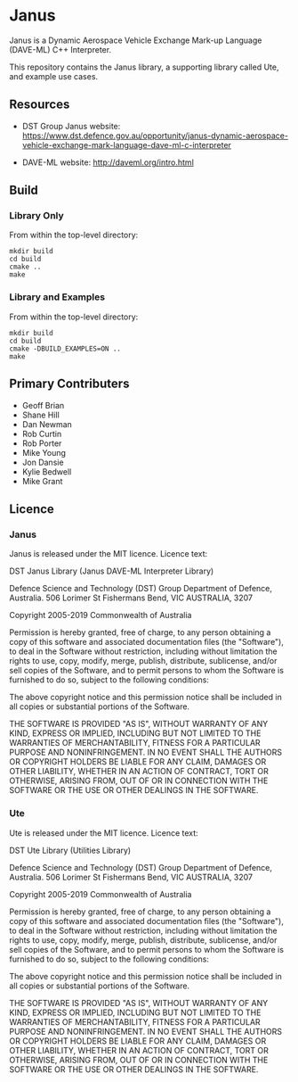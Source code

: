 # Janus

Janus is a Dynamic Aerospace Vehicle Exchange Mark-up Language (DAVE-ML) C++ Interpreter. 

This repository contains the Janus library, a supporting library called Ute, and example use cases.

## Resources ##

- DST Group Janus website: https://www.dst.defence.gov.au/opportunity/janus-dynamic-aerospace-vehicle-exchange-mark-language-dave-ml-c-interpreter

- DAVE-ML website: http://daveml.org/intro.html 

## Build ##

### Library Only ###

From within the top-level directory:

 ```
 mkdir build
 cd build
 cmake ..
 make
 ```

### Library and Examples ###

From within the top-level directory:

 ```
 mkdir build
 cd build
 cmake -DBUILD_EXAMPLES=ON ..
 make
 ```

## Primary Contributers ##

- Geoff Brian
- Shane Hill
- Dan Newman
- Rob Curtin
- Rob Porter
- Mike Young
- Jon Dansie
- Kylie Bedwell
- Mike Grant

## Licence ##

### Janus ###

Janus is released under the MIT licence. Licence text:

DST Janus Library (Janus DAVE-ML Interpreter Library)

Defence Science and Technology (DST) Group
Department of Defence, Australia.
506 Lorimer St
Fishermans Bend, VIC
AUSTRALIA, 3207

Copyright 2005-2019 Commonwealth of Australia

Permission is hereby granted, free of charge, to any person obtaining a copy of this
software and associated documentation files (the "Software"), to deal in the Software
without restriction, including without limitation the rights to use, copy, modify,
merge, publish, distribute, sublicense, and/or sell copies of the Software, and to
permit persons to whom the Software is furnished to do so, subject to the following
conditions:

The above copyright notice and this permission notice shall be included in all copies
or substantial portions of the Software.

THE SOFTWARE IS PROVIDED "AS IS", WITHOUT WARRANTY OF ANY KIND, EXPRESS OR IMPLIED,
INCLUDING BUT NOT LIMITED TO THE WARRANTIES OF MERCHANTABILITY, FITNESS FOR A PARTICULAR
PURPOSE AND NONINFRINGEMENT. IN NO EVENT SHALL THE AUTHORS OR COPYRIGHT HOLDERS BE
LIABLE FOR ANY CLAIM, DAMAGES OR OTHER LIABILITY, WHETHER IN AN ACTION OF CONTRACT, TORT
OR OTHERWISE, ARISING FROM, OUT OF OR IN CONNECTION WITH THE SOFTWARE OR THE USE OR
OTHER DEALINGS IN THE SOFTWARE.

### Ute ###

Ute is released under the MIT licence. Licence text:

DST Ute Library (Utilities Library)

Defence Science and Technology (DST) Group
Department of Defence, Australia.
506 Lorimer St
Fishermans Bend, VIC
AUSTRALIA, 3207

Copyright 2005-2019 Commonwealth of Australia

Permission is hereby granted, free of charge, to any person obtaining a copy of this
software and associated documentation files (the "Software"), to deal in the Software
without restriction, including without limitation the rights to use, copy, modify,
merge, publish, distribute, sublicense, and/or sell copies of the Software, and to
permit persons to whom the Software is furnished to do so, subject to the following
conditions:

The above copyright notice and this permission notice shall be included in all copies
or substantial portions of the Software.

THE SOFTWARE IS PROVIDED "AS IS", WITHOUT WARRANTY OF ANY KIND, EXPRESS OR IMPLIED,
INCLUDING BUT NOT LIMITED TO THE WARRANTIES OF MERCHANTABILITY, FITNESS FOR A PARTICULAR
PURPOSE AND NONINFRINGEMENT. IN NO EVENT SHALL THE AUTHORS OR COPYRIGHT HOLDERS BE
LIABLE FOR ANY CLAIM, DAMAGES OR OTHER LIABILITY, WHETHER IN AN ACTION OF CONTRACT, TORT
OR OTHERWISE, ARISING FROM, OUT OF OR IN CONNECTION WITH THE SOFTWARE OR THE USE OR
OTHER DEALINGS IN THE SOFTWARE.